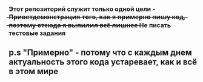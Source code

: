### Этот репозиторий служит только одной цели -  ̶П̶р̶и̶в̶е̶т̶д̶е̶м̶о̶н̶с̶т̶р̶а̶ц̶и̶я̶ ̶т̶о̶г̶о̶,̶ ̶к̶а̶к̶ ̶я̶ ̶п̶р̶и̶м̶е̶р̶н̶о̶ ̶п̶и̶ш̶у̶ ̶к̶о̶д̶,̶ ̶п̶о̶э̶т̶о̶м̶у̶ ̶о̶т̶с̶ю̶д̶а̶ ̶я̶ ̶в̶ы̶п̶и̶л̶и̶л̶ ̶в̶с̶ё̶ ̶л̶и̶ш̶н̶е̶е̶  Не писать тестовые задания
## p.s "Примерно" - потому что с каждым днем актуальность этого кода устаревает, как и всё в этом мире
